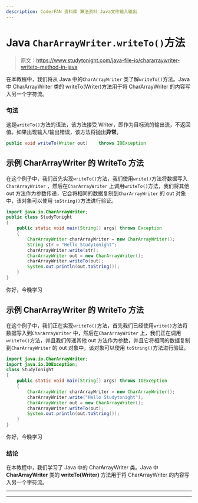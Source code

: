 ```yaml
---
description: CoderFAN 资料库 算法资料 Java文件输入输出
---
```


# Java `CharArrayWriter.writeTo()`方法

> 原文：<https://www.studytonight.com/java-file-io/chararraywriter-writeto-method-in-java>

在本教程中，我们将从 Java 中的`CharArrayWriter` 类了解`writeTo()`方法。Java 中 CharArrayWriter 类的 writeTo(Writer)方法用于将 CharArrayWriter 的内容写入另一个字符流。

### 句法

这是`writeTo()`方法的语法，该方法接受 Writer，即作为目标流的输出流，不返回值。如果出现输入/输出错误，该方法将抛出**异常**。

```java
public void writeTo(Writer out)    throws IOException
```

## 示例 CharArrayWriter 的 WriteTo 方法

在这个例子中，我们首先实现`writeTo()`方法，我们使用`write()`方法将数据写入`CharArrayWriter` ，然后在`CharArrayWriter` 上调用`writeTo()`方法，我们将其他 out 方法作为参数传递，它会将相同的数据复制到`CharArrayWriter` 的 out 对象中，该对象可以使用 `toString()`方法进行验证。

```java
import java.io.CharArrayWriter;
public class StudyTonight 
{
	public static void main(String[] args) throws Exception
	{ 
		CharArrayWriter charArrayWriter = new CharArrayWriter(); 
		String str = "Hello Studytonight"; 
		charArrayWriter.write(str); 
		CharArrayWriter out = new CharArrayWriter(); 
		charArrayWriter.writeTo(out); 
		System.out.println(out.toString()); 
	} 
}
```

你好，今晚学习

## 示例 CharArrayWriter 的 WriteTo 方法

在这个例子中，我们正在实现`writeTo()`方法，首先我们已经使用`write()`方法将数据写入到`CharArrayWriter` 中，然后在`CharArrayWriter` 上，我们正在调用`writeTo()`方法，并且我们传递其他 out 方法作为参数，并且它将相同的数据复制到`CharArrayWriter` 的 out 对象中，该对象可以使用 `toString()`方法进行验证。

```java
import java.io.CharArrayWriter;
import java.io.IOException;
class StudyTonight
{
	public static void main(String[] args) throws IOException 
	{ 
		CharArrayWriter charArrayWriter = new CharArrayWriter(); 
		charArrayWriter.write("Hello Studytonight"); 
		CharArrayWriter out = new CharArrayWriter(); 
		charArrayWriter.writeTo(out); 
		System.out.println(out.toString()); 
	} 
}
```

你好，今晚学习

### 结论

在本教程中，我们学习了 Java 中的 CharArrayWriter 类。Java 中 **CharArrayWriter** 类的 **writeTo(Writer)** 方法用于将 CharArrayWriter 的内容写入另一个字符流。

* * *

* * *